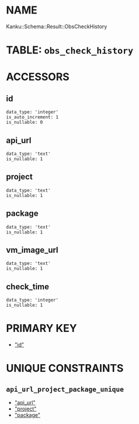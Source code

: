 # NAME

Kanku::Schema::Result::ObsCheckHistory

# TABLE: `obs_check_history`

# ACCESSORS

## id

    data_type: 'integer'
    is_auto_increment: 1
    is_nullable: 0

## api\_url

    data_type: 'text'
    is_nullable: 1

## project

    data_type: 'text'
    is_nullable: 1

## package

    data_type: 'text'
    is_nullable: 1

## vm\_image\_url

    data_type: 'text'
    is_nullable: 1

## check\_time

    data_type: 'integer'
    is_nullable: 1

# PRIMARY KEY

- ["id"](#id)

# UNIQUE CONSTRAINTS

## `api_url_project_package_unique`

- ["api\_url"](#api_url)
- ["project"](#project)
- ["package"](#package)
